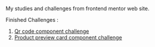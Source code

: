 My studies and challenges from frontend mentor web site.

Finished Challenges :

1. <a href="https://github.com/habip79/challenges/blob/main/qr-code-component/index.html">Qr code component challenge</a>
2. <a href="https://github.com/habip79/challenges/blob/main/product%20preview%20card%20component/index.html">Product preview card component challenge</a>
